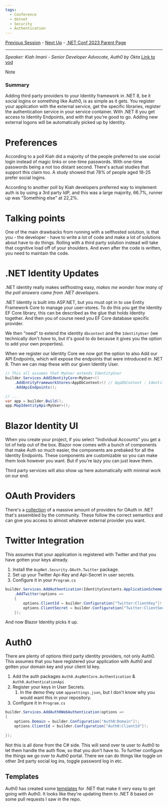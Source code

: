 ```yaml
---
tags:
  - Conference
  - dotnet
  - Security
  - Authentication
---
```

[Previous Session](ASP.NET%20Basics%20for%20Experts.md) - [Next Up](GitHub%20Copilot%20Tips%20for%20.NET%20Developers.md) - [.NET Conf 2023 Parent Page](../README.md)

---
_Speaker: Kiah Imani - Senior Developer Advocate, Auth0 by Okta_ 
[Link to vod](https://youtu.be/X7VmmVLtI7c)

>[!note]
>### Summary
>Adding third party providers to your Identity framework in .NET 8, be it social logins or something like Auth0, is as simple as it gets. You register your application with the external service, get the specific libraries, register the authentication service in your service container. With .NET 8 you get access to Identity Endpoints, and with that you're good to go. Adding new external logons will be automatically picked up by Identity.
# Preferences
According to a poll Kiah did a majority of the people preferred to use social login instead of magic links or one-time passwords. With one-time passwords being a not too distant second. There's actual studies that support this claim too. A study showed that 78% of people aged 18-25 prefer social logins. 

According to another poll by Kiah developers preferred way to implement auth is by using a 3rd party IdP, and this was a large majority, 66.7%, runner up was "Something else" at 22,2%. 
# Talking points
One of the main drawbacks from running with a selfhosted solution, is that you - the developer - have to write a lot of code and make a lot of solutions about have to do things. Rolling with a third party solution instead will take that cognitive load off of your shoulders. And even after the code is written, you need to maintain the code.
# .NET Identity Updates
.NET identity really makes selfhosting easy, _makes me wonder how many of the poll answers came from .NET developers_. 

.NET Identity is built into ASP.NET, but you must opt in to use Entity Framework Core to manage your user-stores. To do this you get the Identity EF Core library, this can be described as the glue that holds Identity together. And then you of course need you EF Core database specific provider.

We then "need" to extend the identity `dbcontext` and the `IdentityUser` (we technically don't _have_ to, but it's good to do because it gives you the option to add your own properties).

When we register our Identity Core we now got the option to also Add our API Endpoints, which will expose the endpoints that were introduced in .NET 8. Then we can map these with our given Identity User.
```csharp
// This all assumes that MyUser extends IdentityUser
builder.Services.AddIdentityCore<MyUser>()
	.AddEntityFrameworkStores<AppDbContext>() // AppDbContext : IdentityDbContext
	.AddApiEndpoints();

// ...
var app = builder.Build();
app.MapIdentityApi<MyUser>();
```
# Blazor Identity UI
When you create your project, if you select "Individual Accounts" you get a lot of help out of the box. Blazor now comes with a bunch of components that make Auth so much easier, the components are prebaked for all the Identity Endpoints. These components are customizable so you can make them look however you want. But if you're lazy you can just leave them. 

Third party services will also show up here automatically with minimal work on our end.
# OAuth Providers
There's a [collection](https://github.com/aspnet-contrib/AspNet.Security.OAuth.Providers) of a massive amount of providers for OAuth in .NET that's assembled by the community. These follow the correct semantics and can give you access to almost whatever external provider you want.
# Twitter Integration
This assumes that your application is registered with Twitter and that you have gotten your keys already.
1. Install the `AspNet.Security.OAuth.Twitter` package.
2. Set up your Twitter Api-Key and Api-Secret in user secrets.
3. Configure it in your `Program.cs`
```csharp
builder.Services.AddAuthentication(IdentityConstants.ApplicationScheme)
	.AddTwitter(options => 
	{
		options.ClientId = builder.Configuration["Twitter:ClientKey"]!;
		options.ClientSecret = builder.Configuration["Twitter:ClientSecret"]!;
	});
```

And now Blazor Identity picks it up.
# Auth0
There are plenty of options third party identity providers, not only Auth0. This assumes that you have registered your application with Auth0 and gotten your domain key and your client Id key.
1. Add the auth packages `Auth0.AspNetCore.Authentication` & `Auth0.AuthenticationApi`
2. Register your keys in User Secrets.
	1. In the demo they use `appsettings.json`, but I don't know why you would want this in your repository.
3. Configure it in `Program.cs`
```csharp
builder.Services.AddAuth0WebAuthentication(options => 
{
	options.Domain = builder.Configuration["Auth0:Domain"]!;
	options.ClientId = builder.Configuration["Auth0:ClientId"]!;
	
});
```
Not this is all done from the C# side. This will send over te user to Auth0 to let them handle the auth flow, so that you don't have to. To further configure the things we go over to Auth0 portal. There we can do things like toggle on other 3rd party social log ins, toggle password log in etc.
## Templates
Auth0 has created some [templates](https://github.com/auth0/auth0-dotnet-templates) for .NET that make it very easy to get going with Auth0. It looks like they're updating them to .NET 8 based on some pull requests I saw in the repo.